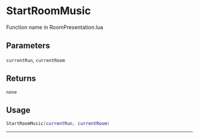 # StartRoomMusic
Function name in RoomPresentation.lua
## Parameters
`currentRun`, `currentRoom`
## Returns
`none`
## Usage
```lua
StartRoomMusic(currentRun, currentRoom)
```
---
